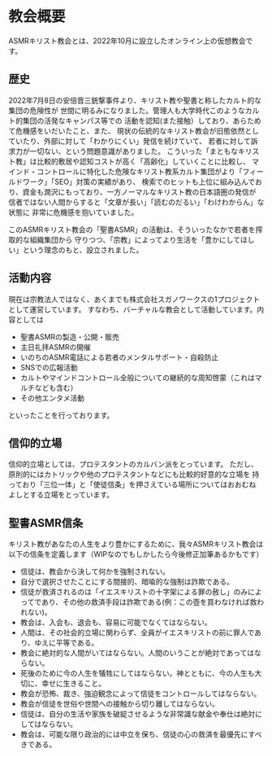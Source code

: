 # 教会概要

ASMRキリスト教会とは、2022年10月に設立したオンライン上の仮想教会です。

## 歴史
2022年7月8日の安倍晋三銃撃事件より、キリスト教や聖書と称したカルト的な集団の危険性が
世間に明るみになりました。管理人も大学時代このようなカルト的集団の活発なキャンパス等での
活動を認知(また接触）しており、あらためて危機感をいだいたこと、また、
現状の伝統的なキリスト教会が旧態依然としていたり、外部に対して「わかりにくい」発信を続けていて、
若者に対して訴求力が一切ない、という問題意識がありました。
こういった「まともなキリスト教」は比較的敷居や認知コストが高く「高齢化」していくことに比較し、
マインド・コントロールに特化した危険なキリスト教系カルト集団がより「フィールドワーク」「SEO」対策の実績があり、
検索でのヒットも上位に組み込んでおり、資金も潤沢にもっており、一方ノーマルなキリスト教の日本語圏の発信が
信者ではない人間からすると「文章が長い」「読むのだるい」「わけわからん」な状態に
非常に危機感を抱いていました。

このASMRキリスト教会の「聖書ASMR」の活動は、そういったなかで若者を搾取的な組織集団から
守りつつ、「宗教」によってより生活を「豊かにしてほしい」という理念のもと、設立されました。

## 活動内容

現在は宗教法人ではなく、あくまでも株式会社スガノワークスの1プロジェクトとして運営しています。
すなわち、バーチャルな教会として活動しています。内容としては

* 聖書ASMRの製造・公開・販売
* 主日礼拝ASMRの開催
* いのちのASMR電話による若者のメンタルサポート・自殺防止
* SNSでの広報活動
* カルトやマインドコントロール全般についての継続的な周知啓蒙（これはマルチなども含む）
* その他エンタメ活動

といったことを行っております。


## 信仰的立場

信仰的立場としては、プロテスタントのカルバン派をとっています。
ただし、原則的にはカトリックや他のプロテスタントなどにも比較的好意的な立場を
持っており「三位一体」と「使徒信条」を押さえている場所についてはおおむね
よしとする立場をとっています。

## 聖書ASMR信条

キリスト教があなたの人生をより豊かにするために、我々ASMRキリスト教会は以下の信条を定義します（WIPなのでもしかしたら今後修正加筆あるかもです）

* 信徒は、教会から決して何かを強制されない。
* 自分で選択させたことにする間接的、暗喩的な強制は詐欺である。
* 信徒が救済されるのは「イエスキリストの十字架による罪の赦し」のみによってであり、その他の救済手段は詐欺である(例：この壺を買わなければ救われない)。
* 教会は、入会も、退会も、容易に可能でなくてはならない。
* 人間は、その社会的立場に関わらず、全員がイエスキリストの前に罪人であり、ゆえに平等である。
* 教会に絶対的な人間がいてはならない。人間のいうことが絶対であってはならない。
* 死後のために今の人生を犠牲にしてはならない。神とともに、今の人生も大切に、幸せに生きること。
* 教会が恐怖、裁き、強迫観念によって信徒をコントロールしてはならない。
* 教会が信徒を世俗や世間への接触から切り離してはならない。
* 信徒は、自分の生活や家族を破綻させるような非常識な献金や奉仕は絶対にしてはならない。
* 教会は、可能な限り政治的には中立を保ち、信徒の心の救済を最優先にすべきである。

